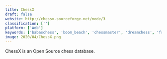 ```yaml
---
title: ChessX
draft: false 
website: http://chessx.sourceforge.net/node/3
classification: ['']
platform: ['Web']
keywords: ['babaschess', 'boom_beach', 'chessmaster', 'dreamchess', 'fritz', 'gameknot', 'jin', 'justchess', 'lichess', 'lucas_chess', 'ptc_windchill', 'project_invincible', 'pure_chess', 'shredder_chess', 'tower_duel', 'xboard', 'chess_genius', 'eboard']
image: 2020/04/ChessX.png
---
```

ChessX is an Open Source chess database.